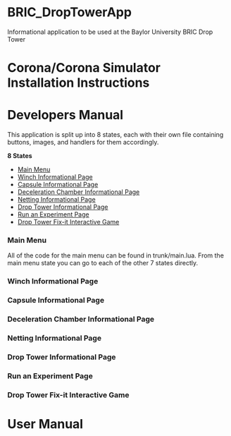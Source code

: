# BRIC_DropTowerApp
Informational application to be used at the Baylor University BRIC Drop Tower

# Corona/Corona Simulator Installation Instructions

# Developers Manual
This application is split up into 8 states, each with their own file containing buttons, images, and handlers for them accordingly.

__8 States__
  * [Main Menu](#Main-Menu)
  * [Winch Informational Page](#Winch-Informational-Page)
  * [Capsule Informational Page](#Capsule-Informational-Page)
  * [Deceleration Chamber Informational Page](#Deceleration-Chamber-Informational-Page)
  * [Netting Informational Page](#Netting-Information-Page)
  * [Drop Tower Informational Page](#Drop-Tower-Informational-Page)
  * [Run an Experiment Page](#Run-an-Experiment-Page)
  * [Drop Tower Fix-it Interactive Game](#Drop-Tower-Fix-it-Interactive-Game)
  
  ### Main Menu
  All of the code for the main menu can be found in trunk/main.lua.
  From the main menu state you can go to each of the other 7 states directly.
  
  
  
  ### Winch Informational Page
  ### Capsule Informational Page
  ### Deceleration Chamber Informational Page
  ### Netting Informational Page
  ### Drop Tower Informational Page
  ### Run an Experiment Page
  ### Drop Tower Fix-it Interactive Game
  
# User Manual


